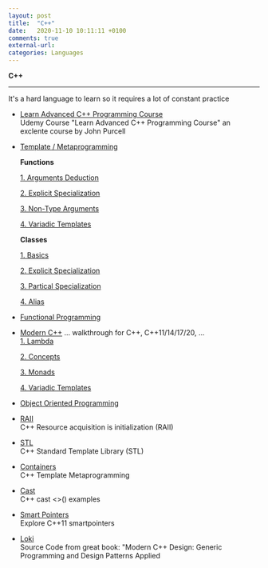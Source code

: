 ```yaml
---
layout: post
title:  "C++"
date:   2020-11-10 10:11:11 +0100
comments: true
external-url:
categories: Languages
---
```


**C++**

---

It's a hard language to learn so it requires a lot of constant practice


* [Learn Advanced C++ Programming Course](https://github.com/NelsonBilber/cpp.udemy.advancedcpp) <br/> Udemy Course "Learn Advanced C++ Programming Course" an exclente course by John Purcell 

* [Template / Metaprogramming](https://github.com/NelsonBilber/cpp.metaprogramming) <br/>

	**Functions**
	
	[1. Arguments Deduction](https://github.com/NelsonBilber/cpp.templates.functions.1.arguments.deduction)
	
	[2. Explicit Specialization](https://github.com/NelsonBilber/cpp.templates.functions.2.explicit.specialization)
	
	[3. Non-Type Arguments](https://github.com/NelsonBilber/cpp.templates.functions.3.non-type.arguments)
	
	[4. Variadic Templates](https://github.com/NelsonBilber/cpp.templates.functions.4.variadic.templates)
	
	**Classes** 	
	
	
	[1. Basics](https://github.com/NelsonBilber/cpp.templates.class1.basic)
	
	[2. Explicit Specialization](https://github.com/NelsonBilber/cpp.templates.class2.explicit.specialization)
	
	[3. Partical Specialization](https://github.com/NelsonBilber/cpp.templates.class3.partial.specialization)
	
	[4. Alias](https://github.com/NelsonBilber/cpp.templates.class4.typealias)
	
 	

* [Functional Programming](https://github.com/NelsonBilber/cpp.functional.programming) <br>

* [Modern C++](https://github.com/NelsonBilber/cpp.moderncpp)  ... walkthrough for C++, C++11/14/17/20, ...  	
 	[1. Lambda](https://github.com/NelsonBilber/cpp.lambdas) 
 	
 	[2. Concepts](https://github.com/NelsonBilber/cpp.concepts) 
 	
 	[3. Monads](https://github.com/NelsonBilber/cpp.monads) 
 	
 	[4. Variadic Templates](https://github.com/NelsonBilber/cpp.variadic.templates)
 	

* [Object Oriented Programming](https://github.com/NelsonBilber/cpp.oop) <br>

* [RAII](https://github.com/NelsonBilber/cpp.RAII) <br/>C++ Resource acquisition is initialization (RAII)

* [STL](https://github.com/NelsonBilber/cpp.stl) <br/> C++ Standard Template Library (STL)

* [Containers](https://github.com/NelsonBilber/cpp.containers) <br/> C++ Template Metaprogramming

* [Cast](https://github.com/NelsonBilber/cpp.cast) <br/> C++ cast <>() examples

* [Smart Pointers](https://github.com/NelsonBilber/cpp.smartpointers)<br/> Explore C++11 smartpointers

* [Loki](https://github.com/NelsonBilber/cpp.loki) <br/> Source Code from great book: "Modern C++ Design: Generic Programming and Design Patterns Applied


